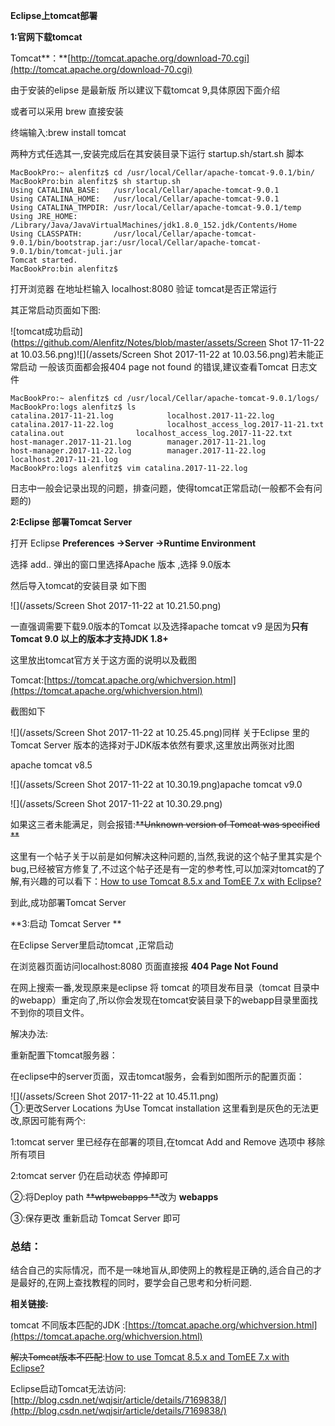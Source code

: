 **Eclipse上tomcat部署**

**1:官网下载tomcat**

Tomcat**：**[http://tomcat.apache.org/download-70.cgi](http://tomcat.apache.org/download-70.cgi)

由于安装的elipse 是最新版  所以建议下载tomcat 9,具体原因下面介绍

或者可以采用 brew 直接安装

终端输入:brew install tomcat

两种方式任选其一,安装完成后在其安装目录下运行 startup.sh/start.sh 脚本

```
MacBookPro:~ alenfitz$ cd /usr/local/Cellar/apache-tomcat-9.0.1/bin/
MacBookPro:bin alenfitz$ sh startup.sh 
Using CATALINA_BASE:   /usr/local/Cellar/apache-tomcat-9.0.1
Using CATALINA_HOME:   /usr/local/Cellar/apache-tomcat-9.0.1
Using CATALINA_TMPDIR: /usr/local/Cellar/apache-tomcat-9.0.1/temp
Using JRE_HOME:        /Library/Java/JavaVirtualMachines/jdk1.8.0_152.jdk/Contents/Home
Using CLASSPATH:       /usr/local/Cellar/apache-tomcat-9.0.1/bin/bootstrap.jar:/usr/local/Cellar/apache-tomcat-9.0.1/bin/tomcat-juli.jar
Tomcat started.
MacBookPro:bin alenfitz$
```

打开浏览器 在地址栏输入 localhost:8080 验证 tomcat是否正常运行

其正常启动页面如下图:

!\[tomcat成功启动\]\(https://github.com/Alenfitz/Notes/blob/master/assets/Screen Shot 17-11-22 at 10.03.56.png\)![](/assets/Screen Shot 2017-11-22 at 10.03.56.png)若未能正常启动 一般该页面都会报404 page not found 的错误,建议查看Tomcat 日志文件

```
MacBookPro:~ alenfitz$ cd /usr/local/Cellar/apache-tomcat-9.0.1/logs/
MacBookPro:logs alenfitz$ ls
catalina.2017-11-21.log            localhost.2017-11-22.log
catalina.2017-11-22.log            localhost_access_log.2017-11-21.txt
catalina.out                localhost_access_log.2017-11-22.txt
host-manager.2017-11-21.log        manager.2017-11-21.log
host-manager.2017-11-22.log        manager.2017-11-22.log
localhost.2017-11-21.log
MacBookPro:logs alenfitz$ vim catalina.2017-11-22.log
```

日志中一般会记录出现的问题，排查问题，使得tomcat正常启动\(一般都不会有问题的\)

**2:Eclipse 部署Tomcat Server**

打开 Eclipse **Preferences -&gt;Server -&gt;Runtime Environment**

选择 add.. 弹出的窗口里选择Apache 版本 ,选择 9.0版本

然后导入tomcat的安装目录  如下图

![](/assets/Screen Shot 2017-11-22 at 10.21.50.png)

一直强调需要下载9.0版本的Tomcat 以及选择apache tomcat v9 是因为**只有Tomcat 9.0 以上的版本才支持JDK 1.8+**

这里放出tomcat官方关于这方面的说明以及截图

Tomcat:[https://tomcat.apache.org/whichversion.html](https://tomcat.apache.org/whichversion.html)

截图如下

![](/assets/Screen Shot 2017-11-22 at 10.25.45.png)同样 关于Eclipse 里的Tomcat Server 版本的选择对于JDK版本依然有要求,这里放出两张对比图

apache tomcat v8.5

![](/assets/Screen Shot 2017-11-22 at 10.30.19.png)apache tomcat v9.0

![](/assets/Screen Shot 2017-11-22 at 10.30.29.png)

如果这三者未能满足，则会报错:~~**Unknown version of Tomcat was specified **~~

这里有一个帖子关于以前是如何解决这种问题的,当然,我说的这个帖子里其实是个bug,已经被官方修复了,不过这个帖子还是有一定的参考性,可以加深对tomcat的了解,有兴趣的可以看下：[How to use Tomcat 8.5.x and TomEE 7.x with Eclipse?](https://stackoverflow.com/questions/37024876/how-to-use-tomcat-8-5-x-and-tomee-7-x-with-eclipse)

到此,成功部署Tomcat Server

**3:启动 Tomcat Server **

在Eclipse Server里启动tomcat ,正常启动

在浏览器页面访问localhost:8080 页面直接报 **404 Page Not Found**

在网上搜索一番,发现原来是eclipse 将 tomcat 的项目发布目录（tomcat 目录中的webapp）重定向了,所以你会发现在tomcat安装目录下的webapp目录里面找不到你的项目文件。

解决办法:

重新配置下tomcat服务器：

在eclipse中的server页面，双击tomcat服务，会看到如图所示的配置页面：

![](/assets/Screen Shot 2017-11-22 at 10.45.11.png)  
①:更改Server Locations 为Use Tomcat installation 这里看到是灰色的无法更改,原因可能有两个:

1:tomcat server 里已经存在部署的项目,在tomcat Add and Remove 选项中 移除所有项目

2:tomcat server 仍在启动状态 停掉即可

②:将Deploy path ~~**wtpwebapps **~~改为 **webapps**

③:保存更改 重新启动 Tomcat Server 即可

### **总结**：

结合自己的实际情况，而不是一味地盲从,即使网上的教程是正确的,适合自己的才是最好的,在网上查找教程的同时，要学会自己思考和分析问题.

**相关链接:**

tomcat 不同版本匹配的JDK :[https://tomcat.apache.org/whichversion.html](https://tomcat.apache.org/whichversion.html)

~~解决Tomcat版本不匹配~~:[How to use Tomcat 8.5.x and TomEE 7.x with Eclipse?](https://stackoverflow.com/questions/37024876/how-to-use-tomcat-8-5-x-and-tomee-7-x-with-eclipse)

Eclipse启动Tomcat无法访问:[http://blog.csdn.net/wqjsir/article/details/7169838/](http://blog.csdn.net/wqjsir/article/details/7169838/)

